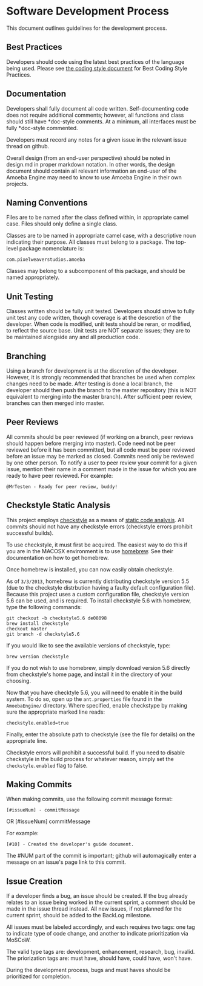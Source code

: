 Software Development Process
============================

This document outlines guidelines for the development process.

Best Practices
--------------

Developers should code using the latest best practices of the language being used. Please see [the coding style document](coding_style.md) for Best Coding Style Practices.

Documentation
-------------

Developers shall fully document all code written. Self-documenting code does not require additional comments; however, all functions and class should still have *doc-style comments. At a minimum, all interfaces must be fully *doc-style commented.

Developers must record any notes for a given issue in the relevant issue thread on github.

Overall design (from an end-user perspective) should be noted in design.md in proper markdown notation. In other words, the design document should contain all relevant information an end-user of the Amoeba Engine may need to know to use Amoeba Engine in their own projects.

Naming Conventions
------------------

Files are to be named after the class defined within, in appropriate camel case. Files should only define a single class.

Classes are to be named in appropriate camel case, with a descriptive noun indicating their purpose. All classes must belong to a package. The top-level package nomenclature is:

	com.pixelweaverstudios.amoeba

Classes may belong to a subcomponent of this package, and should be named appropriately.

Unit Testing
------------

Classes written should be fully unit tested. Developers should strive to fully unit test any code written, though coverage is at the descretion of the developer. When code is modified, unit tests should be reran, or modified, to reflect the source base. Unit tests are NOT separate issues; they are to be maintained alongside any and all production code.

Branching
---------

Using a branch for development is at the discretion of the developer. However, it is strongly recommended that branches be used when complex changes need to be made. After testing is done a local branch, the developer should then push the branch to the master repository (this is NOT equivalent to merging into the master branch). After sufficient peer review, branches can then merged into master.

Peer Reviews
------------

All commits should be peer reviewed (if working on a branch, peer reviews should happen before merging into master). Code need not be peer reviewed before it has been committed, but all code must be peer reviewed before an issue may be marked as closed. Commits need only be reviewed by one other person. To notify a user to peer review your commit for a given issue, mention their name in a comment made in the issue for which you are ready to have peer reviewed. For example:

	@MrTesten - Ready for peer review, buddy!

Checkstyle Static Analysis
--------------------------

This project employs [checkstyle](http://checkstyle.sourceforge.net) as a means of [static code analysis](http://en.wikipedia.org/wiki/Static_program_analysis). All commits should not have any checkstyle errors (checkstyle errors prohibit successful builds).

To use checkstyle, it must first be acquired. The easiest way to do this if you are in the MACOSX environment is to use [homebrew](http://mxcl.github.com/homebrew/). See their documentation on how to get homebrew.

Once homebrew is installed, you can now easily obtain checkstyle.

As of `3/3/2013`, homebrew is currently distributing checkstyle version 5.5 (due to the checkstyle distrbution having a faulty default configuration file). Because this project uses a custom configuration file, checkstyle version 5.6 can be used, and is required. To install checkstyle 5.6 with homebrew, type the following commands:

	git checkout -b checkstyle5.6 de08098
	brew install checkstyle
	checkout master
	git branch -d checkstyle5.6

If you would like to see the available versions of checkstyle, type:

	brew version checkstyle

If you do not wish to use homebrew, simply download version 5.6 directly from checkstyle's home page, and install it in the directory of your choosing.

Now that you have checktyle 5.6, you will need to enable it in the build system. To do so, open up the `ant.properties` file found in the `AmoebaEngine/` directory. Where specified, enable checkstype by making sure the appropriate marked line reads:

	checkstyle.enabled=true

Finally, enter the absolute path to checkstyle (see the file for details) on the appropriate line.

Checkstyle errors will prohibit a successful build. If you need to disable checkstyle in the build process for whatever reason, simply set the `checkstyle.enabled` flag to false.

Making Commits
--------------

When making commits, use the following commit message format:

	[#issueNum] - commitMessage
OR
	[#issueNum] commitMessage

For example:

	[#10] - Created the developer's guide document.

The #NUM part of the commit is important; github will automagically enter a message on an issue's page link to this commit.

Issue Creation
--------------

If a developer finds a bug, an issue should be created. If the bug already relates to an issue being worked in the current sprint, a comment should be made in the issue thread instead. All new issues, if not planned for the current sprint, should be added to the BackLog milestone.

All issues must be labeled accordingly, and each requires two tags: one tag to indicate type of code change, and another to indicate prioritization via MoSCoW.

The valid type tags are: development, enhancement, research, bug, invalid.
The priorization tags are: must have, should have, could have, won't have.

During the development process, bugs and must haves should be prioritized for completion.
